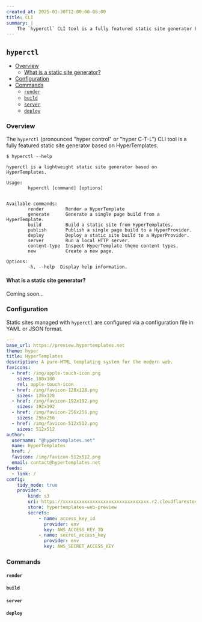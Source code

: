 ```yaml
---
created_at: 2025-01-30T12:00:00-08:00
title: CLI
summary: |
    The `hyperctl` CLI tool is a fully featured static site generator based on HyperTemplates.
---
```


## `hyperctl`

* [Overview](#overview)
  * [What is a static site generator?](#what-is-a-static-site-generator)
* [Configuration](#configuration)
* [Commands](#commands)
  * [`render`](#render)
  * [`build`](#build)
  * [`server`](#server)
  * [`deploy`](#deploy)

### Overview

The `hyperctl` (pronounced "hyper control" or "hyper C-T-L") CLI tool is a fully featured static site generator based on HyperTemplates.

<code-snippet ht-element filename='hyperctl'>

```none
$ hyperctl --help

hyperctl is a lightweight static site generator based on HyperTemplates.

Usage:
        hyperctl [command] [options]


Available commands:
        render        Render a HyperTemplate
        generate      Generate a single page build from a HyperTemplate.
        build         Build a static site from HyperTemplates.
        publish       Publish a single page build to a HyperProvider.
        deploy        Deploy a static site build to a HyperProvider.
        server        Run a local HTTP server.
        content-type  Inspect HyperTemplate theme content types.
        new           Create a new page.

Options:
        -h, --help  Display help information.
```

</code-snippet>

#### What is a static site generator?

Coming soon...


### Configuration

Static sites managed with `hyperctl` are configured via a configuration file in YAML or JSON format.

<code-snippet ht-element filename='site.yaml'>

```yaml
---
base_url: https://preview.hypertemplates.net
theme: hyper
title: HyperTemplates
description: A pure-HTML templating system for the modern web.
favicons:
  - href: /img/apple-touch-icon.png
    sizes: 180x180
    rel: apple-touch-icon
  - href: /img/favicon-128x128.png
    sizes: 128x128
  - href: /img/favicon-192x192.png
    sizes: 192x192
  - href: /img/favicon-256x256.png
    sizes: 256x256
  - href: /img/favicon-512x512.png
    sizes: 512x512
author:
  username: "@hypertemplates.net"
  name: HyperTemplates
  href: /
  favicon: /img/favicon-512x512.png
  email: contact@hypertemplates.net
feeds:
  - link: /
config:
    tidy_mode: true
    provider:
        kind: s3
        uri: https://xxxxxxxxxxxxxxxxxxxxxxxxxxxxxxxx.r2.cloudflarestorage.com
        store: hypertemplates-web-preview
        secrets:
            - name: access_key_id
              provider: env
              key: AWS_ACCESS_KEY_ID
            - name: secret_access_key
              provider: env
              key: AWS_SECRET_ACCESS_KEY
```

</code-snippet>

### Commands

#### `render`

#### `build`

#### `server`

#### `deploy`

